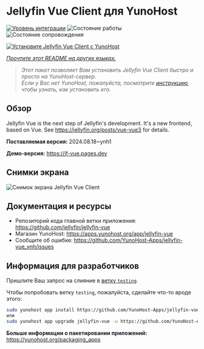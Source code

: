 <!--
Важно: этот README был автоматически сгенерирован <https://github.com/YunoHost/apps/tree/master/tools/readme_generator>
Он НЕ ДОЛЖЕН редактироваться вручную.
-->

# Jellyfin Vue Client для YunoHost

[![Уровень интеграции](https://dash.yunohost.org/integration/jellyfin-vue.svg)](https://ci-apps.yunohost.org/ci/apps/jellyfin-vue/) ![Состояние работы](https://ci-apps.yunohost.org/ci/badges/jellyfin-vue.status.svg) ![Состояние сопровождения](https://ci-apps.yunohost.org/ci/badges/jellyfin-vue.maintain.svg)

[![Установите Jellyfin Vue Client с YunoHost](https://install-app.yunohost.org/install-with-yunohost.svg)](https://install-app.yunohost.org/?app=jellyfin-vue)

*[Прочтите этот README на других языках.](./ALL_README.md)*

> *Этот пакет позволяет Вам установить Jellyfin Vue Client быстро и просто на YunoHost-сервер.*  
> *Если у Вас нет YunoHost, пожалуйста, посмотрите [инструкцию](https://yunohost.org/install), чтобы узнать, как установить его.*

## Обзор

Jellyfin Vue is the next step of Jellyfin's development. It's a new frontend, based on Vue. See https://jellyfin.org/posts/vue-vue3 for details.


**Поставляемая версия:** 2024.08.18~ynh1

**Демо-версия:** <https://jf-vue.pages.dev>

## Снимки экрана

![Снимок экрана Jellyfin Vue Client](./doc/screenshots/jellyfin-vue-homepage-2023-04.jpg)

## Документация и ресурсы

- Репозиторий кода главной ветки приложения: <https://github.com/jellyfin/jellyfin-vue>
- Магазин YunoHost: <https://apps.yunohost.org/app/jellyfin-vue>
- Сообщите об ошибке: <https://github.com/YunoHost-Apps/jellyfin-vue_ynh/issues>

## Информация для разработчиков

Пришлите Ваш запрос на слияние в [ветку `testing`](https://github.com/YunoHost-Apps/jellyfin-vue_ynh/tree/testing).

Чтобы попробовать ветку `testing`, пожалуйста, сделайте что-то вроде этого:

```bash
sudo yunohost app install https://github.com/YunoHost-Apps/jellyfin-vue_ynh/tree/testing --debug
или
sudo yunohost app upgrade jellyfin-vue -u https://github.com/YunoHost-Apps/jellyfin-vue_ynh/tree/testing --debug
```

**Больше информации о пакетировании приложений:** <https://yunohost.org/packaging_apps>

